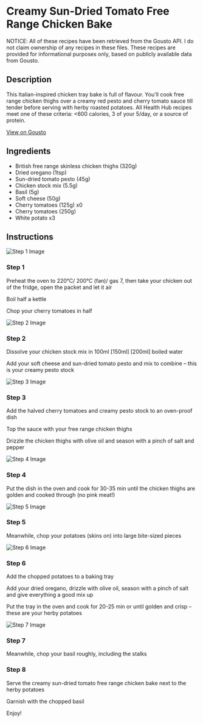 # Creamy Sun-Dried Tomato Free Range Chicken Bake

NOTICE: All of these recipes have been retrieved from the Gousto API. I do not claim ownership of any recipes in these files. These recipes are provided for informational purposes only, based on publicly available data from Gousto.

## Description

This Italian-inspired chicken tray bake is full of flavour. You'll cook free range chicken thighs over a creamy red pesto and cherry tomato sauce till tender before serving with herby roasted potatoes. All Health Hub recipes meet one of these criteria: <600 calories, 3 of your 5/day, or a source of protein.

[View on Gousto](https://www.gousto.co.uk/recipes/cookbook/creamy-sun-dried-tomato-free-range-chicken-bake)

## Ingredients

- British free range skinless chicken thighs (320g)
- Dried oregano (1tsp)
- Sun-dried tomato pesto (45g)
- Chicken stock mix (5.5g)
- Basil (5g)
- Soft cheese (50g)
- Cherry tomatoes (125g) x0
- Cherry tomatoes (250g)
- White potato x3

## Instructions

![Step 1 Image](https://production-media.gousto.co.uk/cms/recipe-step-image/Step-1-1699978212173-x200.jpg)

### Step 1

Preheat the oven to 220°C/ 200°C (fan)/ gas 7, then take your chicken out of the fridge, open the packet and let it air

Boil half a kettle

Chop your cherry tomatoes in half

![Step 2 Image](https://production-media.gousto.co.uk/cms/recipe-step-image/Step-2-1699978214914-x200.jpg)

### Step 2

Dissolve your chicken stock mix in 100ml<span class="text-danger"> <span class="text-purple">[150ml] </span>[200ml]</span> boiled water

Add your soft cheese and sun-dried tomato pesto and mix to combine – this is your creamy pesto stock

![Step 3 Image](https://production-media.gousto.co.uk/cms/recipe-step-image/Step-3-1699978218149-x200.jpg)

### Step 3

Add the halved cherry tomatoes and creamy pesto stock to an oven-proof dish

Top the sauce with your free range chicken thighs

Drizzle the chicken thighs with olive oil and season with a pinch of salt and pepper

![Step 4 Image](https://production-media.gousto.co.uk/cms/recipe-step-image/Step-4-1699978221659-x200.jpg)

### Step 4

Put the dish in the oven and cook for 30-35 min until the chicken thighs are golden and cooked through (no pink meat!)

![Step 5 Image](https://production-media.gousto.co.uk/cms/recipe-step-image/Step-5-1699978225218-x200.jpg)

### Step 5

Meanwhile, chop your potatoes (skins on) into large bite-sized pieces

![Step 6 Image](https://production-media.gousto.co.uk/cms/recipe-step-image/Step-6-1699978229027-x200.jpg)

### Step 6

Add the chopped potatoes to a baking tray

Add your dried oregano, drizzle with olive oil, season with a pinch of salt and give everything a good mix up

Put the tray in the oven and cook for 20-25 min or until golden and crisp – these are your herby potatoes

![Step 7 Image](https://production-media.gousto.co.uk/cms/recipe-step-image/Step-7-1699978232612-x200.jpg)

### Step 7

Meanwhile, chop your basil roughly, including the stalks

### Step 8

Serve the creamy sun-dried tomato free range chicken bake next to the herby potatoes

Garnish with the chopped basil

Enjoy!

